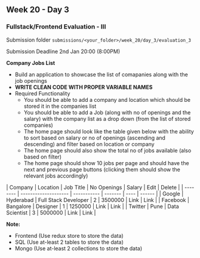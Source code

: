 ## Week 20 - Day 3

### Fullstack/Frontend Evaluation - III

Submission folder `submissions/<your_folder>/week_20/day_3/evaluation_3`

Submission Deadline 2nd Jan 20:00 (8:00PM)

**Company Jobs List**

- Build an application to showcase the list of comapanies along with the job openings
- **WRITE CLEAN CODE WITH PROPER VARIABLE NAMES**
- Required Functionality
  - You should be able to add a company and location which should be stored it in the companies list
  - You should be able to add a Job (along with no of openings and the salary) with the company list as a drop down (from the list of stored companies)
  - The home page should look like the table given below with the ability to sort based on salary or no of openings (ascending and descending) and filter based on location or company
  - The home page should also show the total no of jobs available (also based on filter)
  - The home page should show 10 jobs per page and should have the next and previous page buttons (clicking them should show the relevant jobs accordingly) 

| Company  | Location | Job Title            | No Openings | Salary  | Edit | Delete |
| -------- | -------------------- | ----------- | ------- | ---- | ------ |
| Google   | Hyderabad | Full Stack Developer | 2           | 3500000 | Link | Link   |
| Facebook | Bangalore | Designer             | 1           | 1250000 | Link | Link   |
| Twitter  | Pune | Data Scientist       | 3           | 5000000 | Link | Link   |

**Note:**

- Frontend (Use redux store to store the data)
- SQL (Use at-least 2 tables to store the data)
- Mongo (Use at-least 2 collections to store the data)